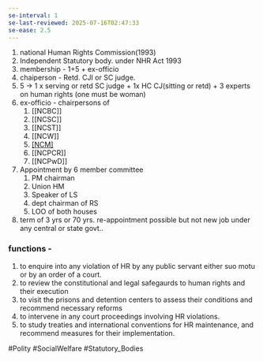 ```yaml
---
se-interval: 1
se-last-reviewed: 2025-07-16T02:47:33
se-ease: 2.5
---
```

1. national Human Rights Commission(1993)
2. Independent Statutory body. under NHR Act 1993
3. membership -  1+5 + ex-officio
4. chaiperson - Retd. CJI or SC judge.
5. 5 -> 1 x serving or retd SC judge + 1x HC CJ(sitting or retd) + 3 experts on human rights (one must be woman)
6. ex-officio - chairpersons of 
	1. [[NCBC]]
	2. [[NCSC]]
	3. [[NCST]]
	4. [[NCW]]
	5. [[NCM]](Minorities)
	6. [[NCPCR]]
	7. [[NCPwD]]
7. Appointment by 6 member committee  
	1. PM chairman
	2. Union HM
	3. Speaker of LS
	4. dept chairman of RS
	5. LOO of both houses
8. term of 3 yrs or 70 yrs. re-appointment possible but not new job under any central or state govt..
### functions - 
1. to enquire into any violation of HR by any public servant either suo motu or by an order of a court.
2. to review the constitutional and legal safegaurds to human rights and their execution
3. to visit the prisons and detention centers to assess their conditions and recommend necessary reforms
4. to intervene in any court proceedings involving HR violations.
5. to study treaties and international conventions for HR maintenance, and recommend measures for their implementation.

#Polity #SocialWelfare  #Statutory_Bodies 